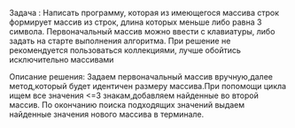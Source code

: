Задача :
Написать программу, которая из имеющегося массива строк формирует массив из строк, длина которых меньше либо равна 3 символа. Первоначальный массив можно ввести с клавиатуры, либо задать на старте выполнения алгоритма. При решение не рекомендуется пользоваться коллекциями, лучше обойтись исключительно массивами



Описание решения:
Задаем первоначальный массив вручную,далее метод,который будет идентичен размеру массива.При попомощи цикла ищем все значения <=3 знакам,добавляем найденные во второй массив.
По окончанию поиска подходящих значений выдаем найденные значения нового массива в терминале.
